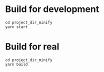 # Build for development
```
cd project_dir_minify
yarn start
```

# Build for real
```
cd project_dir_minify
yarn build
```
